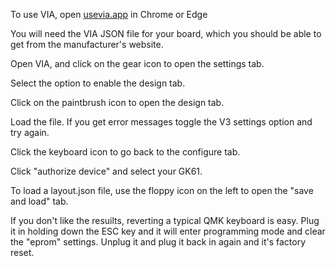 To use VIA, open [usevia.app](https://usevia.app/) in Chrome or Edge

You will need the VIA JSON file for your board, which you should be able to get from the manufacturer's website.

Open VIA, and click on the gear icon to open the settings tab.

Select the option to enable the design tab.

Click on the paintbrush icon to open the design tab.

Load the file. If you get error messages toggle the V3 settings option and try again.

Click the keyboard icon to go back to the configure tab.

Click "authorize device" and select your GK61.

To load a layout.json file, use the floppy icon on the left to open the "save and load" tab.

If you don't like the resuilts, reverting a typical QMK keyboard is easy. Plug it in holding down the ESC key and it will enter programming mode and clear the "eprom" settings. Unplug it and plug it back in again and it's factory reset.
